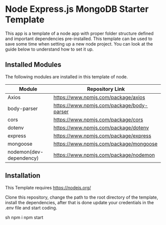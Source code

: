 # Node Express.js MongoDB Starter Template

This app is a template of a node app with proper folder structure defined and important dependencies pre-installed. This template can be used to save some time when setting up a new node project. You can look at the guide below to understand how to set it up.

## Installed Modules

The following modules are installed in this template of node.

| Module | Repository Link |
| ------ | ------ |
| Axios | https://www.npmjs.com/package/axios |
| body-parser | https://www.npmjs.com/package/body-parser |
| cors | https://www.npmjs.com/package/cors |
| dotenv | https://www.npmjs.com/package/dotenv |
| express | https://www.npmjs.com/package/express |
| mongoose | https://www.npmjs.com/package/mongoose |
| nodemon(dev-dependency) | https://www.npmjs.com/package/nodemon |




## Installation

This Template requires https://nodejs.org/ 

Clone this repository, change the path to the root directory of the template, install the dependencies, after that is done update your credentials in the .env file and start coding. 

sh
npm i
npm start





